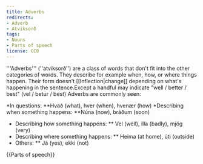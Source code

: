 ```yaml
---
title: Adverbs
redirects:
- Adverb
- Atviksorð
tags:
- Nouns
- Parts of speech
license: CC0
---
```


'''Adverbs''' (''atviksorð'') are a class of words that don't fit into the other categories of words. They describe for example when, how, or where things happen. Their form doesn't [[Inflection|change]] depending on what's happening in the sentence.<note>Except a handful may indicate "well / better / best" (vel / betur / best)</note> Adverbs are commonly seen:

*In questions:
**Hvað (what), hver (when), hvenær (how)
*Describing when something happens:
**Núna (now), bráðum (soon)
* Describing how something happens:
** Vel (well), illa (badly), mjög (very)
* Describing where something happens:
** Heima (at home), úti (outside)
* Others:
** Já (yes), ekki (not)


{{Parts of speech}}